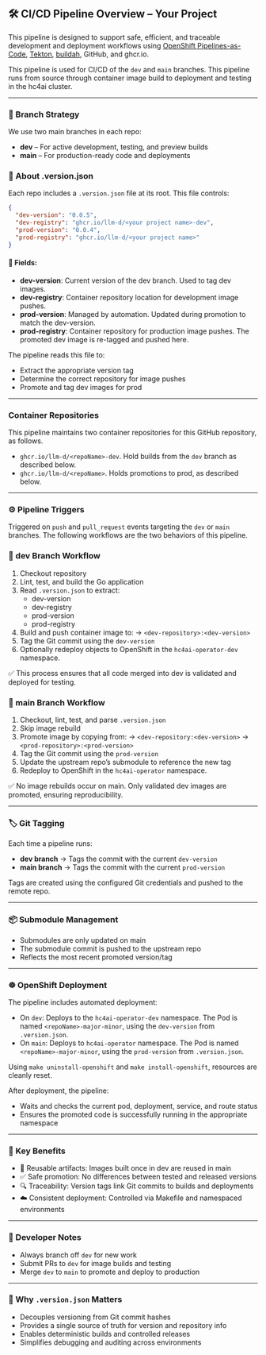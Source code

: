 ## 🛠️ CI/CD Pipeline Overview – Your Project

<!-- NOTE TO CONTRIBUTORS: every repo in the hc4ai organization is intended to have the same contents in this file. The origin is the copy in https://github.ibm.com/mspreitz/hc4ai-hello-neural/blob/dev/.tekton/README.md; submit PRs against that one -->

This pipeline is designed to support safe, efficient, and traceable development and deployment workflows using [OpenShift Pipelines-as-Code](https://pipelinesascode.com/), [Tekton](https://tekton.dev/), [buildah](https://buildah.io/), GitHub, and ghcr.io.

This pipeline is used for CI/CD of the `dev` and `main` branches. This pipeline runs from source through container image build to deployment and testing in the hc4ai cluster.

---

### 🔀 Branch Strategy
We use two main branches in each repo:

- **dev** – For active development, testing, and preview builds
- **main** – For production-ready code and deployments

### 📄 About .version.json
Each repo includes a `.version.json` file at its root. This file controls:

```json
{
  "dev-version": "0.0.5",
  "dev-registry": "ghcr.io/llm-d/<your project name>-dev",
  "prod-version": "0.0.4",
  "prod-registry": "ghcr.io/llm-d/<your project name>"
}
```

#### 🔑 Fields:
- **dev-version**: Current version of the dev branch. Used to tag dev images.
- **dev-registry**: Container repository location for development image pushes.
- **prod-version**: Managed by automation. Updated during promotion to match the dev-version.
- **prod-registry**: Container repository for production image pushes. The promoted dev image is re-tagged and pushed here.

The pipeline reads this file to:
- Extract the appropriate version tag
- Determine the correct repository for image pushes
- Promote and tag dev images for prod

---

### Container Repositories

This pipeline maintains two container repositories for this GitHub repository, as follows.

- `ghcr.io/llm-d/<repoName>-dev`. Hold builds from the `dev` branch as described below.
- `ghcr.io/llm-d/<repoName>`. Holds promotions to prod, as described below.

---

### ⚙️ Pipeline Triggers
Triggered on `push` and `pull_request` events targeting the `dev` or `main` branches. The following workflows are the two behaviors of this pipeline.

### 🔧 dev Branch Workflow
1. Checkout repository
2. Lint, test, and build the Go application
3. Read `.version.json` to extract:
    - dev-version
    - dev-registry
    - prod-version
    - prod-registry
4. Build and push container image to:
   → `<dev-repository>:<dev-version>`
5. Tag the Git commit using the `dev-version`
6. Optionally redeploy objects to OpenShift in the `hc4ai-operator-dev` namespace.

✅ This process ensures that all code merged into dev is validated and deployed for testing.

### 🚀 main Branch Workflow
1. Checkout, lint, test, and parse `.version.json`
2. Skip image rebuild
3. Promote image by copying from:
   → `<dev-repository:<dev-version>` → `<prod-repository>:<prod-version>`
4. Tag the Git commit using the `prod-version`
5. Update the upstream repo’s submodule to reference the new tag
6. Redeploy to OpenShift in the `hc4ai-operator` namespace.

✅ No image rebuilds occur on main. Only validated dev images are promoted, ensuring reproducibility.

---

### 🏷️ Git Tagging
Each time a pipeline runs:
- **dev branch** → Tags the commit with the current `dev-version`
- **main branch** → Tags the commit with the current `prod-version`

Tags are created using the configured Git credentials and pushed to the remote repo.

---

### 📦 Submodule Management
- Submodules are only updated on main
- The submodule commit is pushed to the upstream repo
- Reflects the most recent promoted version/tag

---

### ☸️ OpenShift Deployment
The pipeline includes automated deployment:
- On `dev`: Deploys to the `hc4ai-operator-dev` namespace. The Pod is named `<repoName>-major-minor`, using the `dev-version` from `.version.json`.
- On `main`: Deploys to `hc4ai-operator` namespace. The Pod is named `<repoName>-major-minor`, using the `prod-version` from `.version.json`.

Using `make uninstall-openshift` and `make install-openshift`, resources are cleanly reset.

After deployment, the pipeline:
- Waits and checks the current pod, deployment, service, and route status
- Ensures the promoted code is successfully running in the appropriate namespace

---

### 🧠 Key Benefits
- 🔄 Reusable artifacts: Images built once in dev are reused in main
- ✅ Safe promotion: No differences between tested and released versions
- 🔍 Traceability: Version tags link Git commits to builds and deployments
- ☁️ Consistent deployment: Controlled via Makefile and namespaced environments

---

### 🧰 Developer Notes
- Always branch off `dev` for new work
- Submit PRs to `dev` for image builds and testing
- Merge `dev` to `main` to promote and deploy to production

---

### 🧠 Why `.version.json` Matters
- Decouples versioning from Git commit hashes
- Provides a single source of truth for version and repository info
- Enables deterministic builds and controlled releases
- Simplifies debugging and auditing across environments
